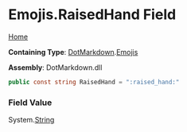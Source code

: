 # Emojis\.RaisedHand Field

[Home](../../../README.md)

**Containing Type**: [DotMarkdown](../../README.md)\.[Emojis](../README.md)

**Assembly**: DotMarkdown\.dll

```csharp
public const string RaisedHand = ":raised_hand:"
```

### Field Value

System\.[String](https://docs.microsoft.com/en-us/dotnet/api/system.string)